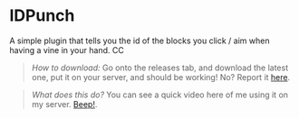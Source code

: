 # IDPunch
A simple plugin that tells you the id of the blocks you click / aim when having a vine in your hand. CC

>*How to download:*
Go onto the releases tab, and download the latest one, put it on your server, and should be working! No? Report it <a href="https://github.com/javipepe/IDPunch/issues">here</a>.

>*What does this do?*
You can see a quick video here of me using it on my server. <a href="https://youtu.be/Z7XcgFNlRaQ">Beep!</a>.
